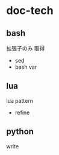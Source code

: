 
# doc-tech


## bash

拡張子のみ 取得
- sed
- bash var


## lua

lua pattern
- refine


## python

write



